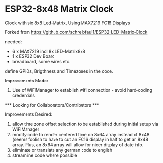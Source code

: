 # ESP32-8x48 Matrix Clock
Clock with six 8x8 Led-Matrix, Using MAX7219 FC16 Displays

Forked from https://github.com/schreibfaul1/ESP32-LED-Matrix-Clock

needed:
- 6 x MAX7219 incl 8x LED-Matrix8x8
- 1 x ESP32 Dev Board
- breadboard, some wires etc.

define GPIOs, Brigthness and Timezones in the code.

Improvements Made: 

1) Use of WiFiManager to establish wifi connection - avoid hard-coding credentials

*** Looking for Collaborators/Contributors ***

Improvements Desired:

1) allow time zone offset selection to be established during initial setup via WiFiManager
2) modify code to render centered time on 8x64 array instead of 8x48 (seems foolish to have to cut an FC16 display in half
   to get an 8x48 array.  Plus, an 8x64 array will allow for nicer display of date info.
3) eliminate or translate any german code to english
4) streamline code where possible